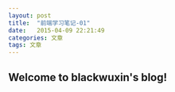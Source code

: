 ```yaml
---
layout: post
title:  "前端学习笔记-01"
date:   2015-04-09 22:21:49
categories: 文章
tags: 文章
---
```



## Welcome to blackwuxin's blog!
